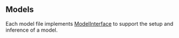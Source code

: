 ## Models

Each model file implements [ModelInterface](../core/interfaces/model_interface.py) to support the setup and inference of a model.
